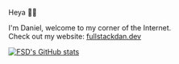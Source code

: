 Heya 👋🏾  

I'm Daniel, welcome to my corner of the Internet.  
Check out my website: [fullstackdan.dev](https://fullstackdan.dev)  

[![FSD's GitHub stats](https://github-stats-xi-orpin.vercel.app/api?username=fullstack-dan&show_icons=true&theme=codeSTACKr)](https://github.com/fullstack-dan/github-stats)

<!--
**fullstack-dan/fullstack-dan** is a ✨ _special_ ✨ repository because its `README.md` (this file) appears on your GitHub profile.

Here are some ideas to get you started:

- 🔭 I’m currently working on ...
- 🌱 I’m currently learning ...
- 👯 I’m looking to collaborate on ...
- 🤔 I’m looking for help with ...
- 💬 Ask me about ...
- 📫 How to reach me: ...
- 😄 Pronouns: ...
- ⚡ Fun fact: ...
-->

